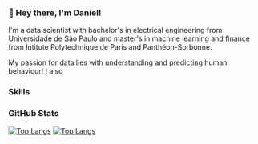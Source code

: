 ### 👋 Hey there, I'm Daniel!

I'm a data scientist with bachelor's in electrical engineering from Universidade de São Paulo and master's in machine learning and finance from Intitute Polytechnique de Paris and Panthéon-Sorbonne.

My passion for data lies with understanding and predicting human behaviour! I also 


### Skills




### GitHub Stats

[![Top Langs](https://github-readme-stats.vercel.app/api?username=daniel-deutsch&show_icons=true&locale=en)](https://github.com/daniel-deutsch/github-readme-stats)
[![Top Langs](https://github-readme-stats.vercel.app/api/top-langs/?username=daniel-deutsch&layout=compact)](https://github.com/daniel-deutsch/github-readme-stats)
